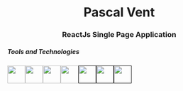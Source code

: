<h1 align="center">Pascal Vent</h1>

<h3 align="center">
  ReactJs Single Page Application
</h3>

<h5>Tools and Technologies</h5>
<div style="display: flex; flex-direction: row; flex-wrap: wrap; margin: 0 auto;">
  <a href="https://react.dev/"><img width="40" height="40" src="https://www.svgrepo.com/show/327388/logo-react.svg" /></a>
  <a href="https://babeljs.io/"><img width="40" height="40" src="https://babeljs.io/img/babel.svg" /></a>
  <a href="https://webpack.js.org/"><img width="40" height="40" src="https://webpack.js.org/site-logo.c0e60df418e04f58.svg" /></a>
  <a href="https://reactrouter.com/"><img width="40" height="40" src="https://www.svgrepo.com/show/354262/react-router.svg" /></a>
  <a href=""><img width="40" height="40" src="" /></a>
  <a href=""><img width="40" height="40" src="" /></a>
  <a href=""><img width="40" height="40" src="" /></a>
</div>
